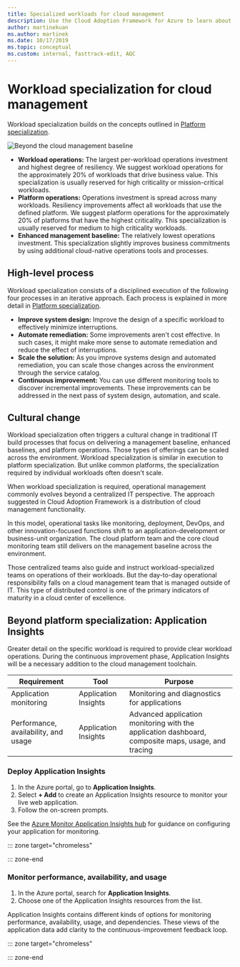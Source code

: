 ```yaml
---
title: Specialized workloads for cloud management
description: Use the Cloud Adoption Framework for Azure to learn about specialized workload cloud management operations.
author: martinekuan
ms.author: martinek
ms.date: 10/17/2019
ms.topic: conceptual
ms.custom: internal, fasttrack-edit, AQC
---
```


# Workload specialization for cloud management

Workload specialization builds on the concepts outlined in [Platform specialization](./platform-specialization.md).

![Beyond the cloud management baseline](../../_images/manage/beyond-the-baseline.png)

- **Workload operations:** The largest per-workload operations investment and highest degree of resiliency. We suggest workload operations for the approximately 20% of workloads that drive business value. This specialization is usually reserved for high criticality or mission-critical workloads.
- **Platform operations:** Operations investment is spread across many workloads. Resiliency improvements affect all workloads that use the defined platform. We suggest platform operations for the approximately 20% of platforms that have the highest criticality. This specialization is usually reserved for medium to high criticality workloads.
- **Enhanced management baseline:** The relatively lowest operations investment. This specialization slightly improves business commitments by using additional cloud-native operations tools and processes.

## High-level process

Workload specialization consists of a disciplined execution of the following four processes in an iterative approach. Each process is explained in more detail in [Platform specialization](./platform-specialization.md).

- **Improve system design:** Improve the design of a specific workload to effectively minimize interruptions.
- **Automate remediation:** Some improvements aren't cost effective. In such cases, it might make more sense to automate remediation and reduce the effect of interruptions.
- **Scale the solution:** As you improve systems design and automated remediation, you can scale those changes across the environment through the service catalog.
- **Continuous improvement:** You can use different monitoring tools to discover incremental improvements. These improvements can be addressed in the next pass of system design, automation, and scale.

## Cultural change

Workload specialization often triggers a cultural change in traditional IT build processes that focus on delivering a management baseline, enhanced baselines, and platform operations. Those types of offerings can be scaled across the environment. Workload specialization is similar in execution to platform specialization. But unlike common platforms, the specialization required by individual workloads often doesn't scale.

When workload specialization is required, operational management commonly evolves beyond a centralized IT perspective. The approach suggested in Cloud Adoption Framework is a distribution of cloud management functionality.

In this model, operational tasks like monitoring, deployment, DevOps, and other innovation-focused functions shift to an application-development or business-unit organization. The cloud platform team and the core cloud monitoring team still delivers on the management baseline across the environment.

Those centralized teams also guide and instruct workload-specialized teams on operations of their workloads. But the day-to-day operational responsibility falls on a cloud management team that is managed outside of IT. This type of distributed control is one of the primary indicators of maturity in a cloud center of excellence.

## Beyond platform specialization: Application Insights

Greater detail on the specific workload is required to provide clear workload operations. During the continuous improvement phase, Application Insights will be a necessary addition to the cloud management toolchain.

| Requirement                          | Tool                 | Purpose                                                                                |
| ------------------------------------ | -------------------- | -------------------------------------------------------------------------------------- |
| Application monitoring               | Application Insights | Monitoring and diagnostics for applications                                                    |
| Performance, availability, and usage | Application Insights | Advanced application monitoring with the application dashboard, composite maps, usage, and tracing |

### Deploy Application Insights

1. In the Azure portal, go to **Application Insights**.
1. Select **+ Add** to create an Application Insights resource to monitor your live web application.
1. Follow the on-screen prompts.

See the [Azure Monitor Application Insights hub](/azure/azure-monitor/azure-monitor-app-hub) for guidance on configuring your application for monitoring.

::: zone target="chromeless"


::: zone-end

### Monitor performance, availability, and usage

1. In the Azure portal, search for **Application Insights**.
1. Choose one of the Application Insights resources from the list.

Application Insights contains different kinds of options for monitoring performance, availability, usage, and dependencies. These views of the application data add clarity to the continuous-improvement feedback loop.

::: zone target="chromeless"

::: zone-end
